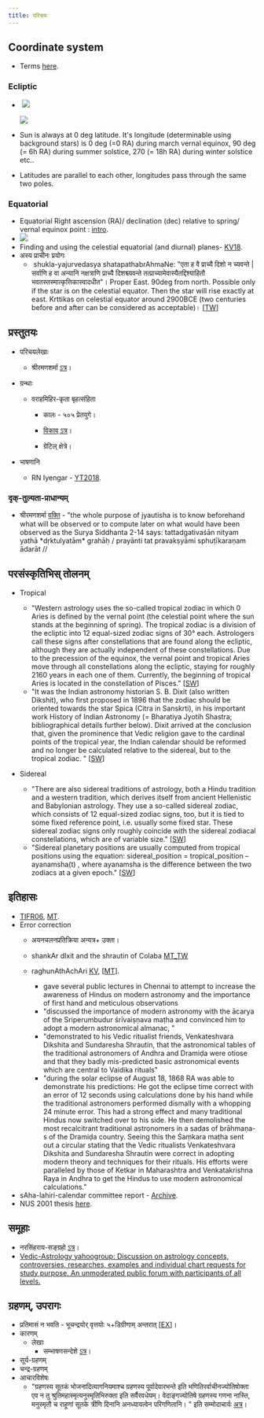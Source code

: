 ```yaml
---
title: परिचयः
---
```


## Coordinate system
- Terms [here](http://www.physics.csbsju.edu/astro/terms.html).

### Ecliptic 
-  [![](https://i.imgur.com/Xd8pu1L.png)](https://i.imgur.com/Xd8pu1L.png)

    [![](https://i.imgur.com/JA7Mjcv.png)](https://i.imgur.com/JA7Mjcv.png)

- Sun is always at 0 deg latitude. It's longitude (determinable using background stars) is 0 deg (=0 RA) during march vernal equinox, 90 deg (= 6h RA) during summer solstice, 270 (= 18h RA) during winter solstice etc..
- Latitudes are parallel to each other, longitudes pass through the same two poles.

### Equatorial
- Equatorial Right ascension (RA)/ declination (dec) relative to spring/ vernal equinox point : [intro](https://lco.global/spacebook/equatorial-coordinate-system/).
- ![](https://pbs.twimg.com/media/DVuneZ6VMAA-Z2U.jpg)
- Finding and using the celestial equatorial (and diurnal) planes- [KV18](https://kashcidvipashcit.wordpress.com/2018/02/09/solar-plane-of-the-day/).
- अस्य प्राचीनः प्रयोगः
    -  shukla-yajurvedasya shatapathabrAhmaNe: "एता ह वै प्राच्यै दिशो न च्यवन्ते | सर्वाणि ह वा अन्यानि नक्षत्राणि प्राच्यै
        दिशश्च्यवन्ते तत्प्राच्यामेवास्यैतद्दिश्याहितौ भवतस्तस्मात्कृत्तिकास्वादधीत"। Proper East. 90deg from north. Possible only if the star is on the celestial equator. Then the star will rise exactly at east. Krttikas on celestial equator around 2900BCE (two centuries before and after can be considered as acceptable)। \[[TW](https://twitter.com/agnimaan/status/984433779967082496)\]

## प्रस्तुतयः

- परिचयलेखाः
    - श्रीरमणशर्मा [ऽत्र](https://sites.google.com/site/jamadagni/pages/hindu-calendars)।

- ग्रन्थाः
    - वराहमिहिर-कृता बृहत्संहिता
        - कालः \- ५०५ प्रेतयुगे।

        - [विकाव् ऽत्र](https://sa.wikisource.org/wiki/%E0%A4%AC%E0%A5%83%E0%A4%B9%E0%A4%A4%E0%A5%8D%E0%A4%B8%E0%A4%82%E0%A4%B9%E0%A4%BF%E0%A4%A4%E0%A4%BE)।
        - ग्रेटिल् क्षेत्रे।
- भाषणानि
    - RN Iyengar - [YT2018](https://www.youtube.com/watch?v=5R2lXuUMdoo&feature=youtu.be).

### दृक्-तुल्यता-प्राधान्यम्
- श्रीरमणशर्मा [वक्ति](https://groups.yahoo.com/neo/groups/swisseph/conversations/topics/6581) \- "the whole purpose of jyautisha is to know beforehand what will be observed or to compute later on what would have been observed as the Surya Siddhanta 2-14 says: tattadgativaśān nityam yathā \*dṛktulyatām\* grahāḥ / prayānti tat pravakṣyāmi sphuṭīkaraṇam ādarāt //

## परसंस्कृतिभिस् तोलनम्
- Tropical
    - "Western astrology uses the so-called tropical zodiac in which 0 Aries is defined by the vernal point (the celestial point where the sun stands at the beginning of spring). The tropical zodiac is a division of the ecliptic into 12 equal-sized zodiac signs of 30° each. Astrologers call these signs after constellations that are found along the ecliptic, although they are actually independent of these constellations. Due to the precession of the equinox, the vernal point and tropical Aries move through all constellations along the ecliptic, staying for roughly 2160 years in each one of them. Currently, the beginning of tropical Aries is located in the constellation of Pisces." \[[SW](http://www.astro.com/swisseph/swisseph.htm#_Toc465773505)\]
    - "It was the Indian astronomy historian S. B. Dixit (also written Dikshit), who first proposed in 1896 that the zodiac should be oriented towards the star Spica (Citra in Sanskrti), in his important work History of Indian Astronomy (= Bharatiya Jyotih Shastra; bibliographical details further below). Dixit arrived at the conclusion that, given the prominence that Vedic religion gave to the cardinal points of the tropical year, the Indian calendar should be reformed and no longer be calculated relative to the sidereal, but to the tropical zodiac. " \[[SW](http://www.astro.com/swisseph/swisseph.htm#_Toc502931328)\]

- Sidereal
    - "There are also sidereal traditions of astrology, both a Hindu tradition and a western tradition, which derives itself from ancient Hellenistic and Babylonian astrology. They use a so-called sidereal zodiac, which consists of 12 equal-sized zodiac signs, too, but it is tied to some fixed reference point, i.e. usually some fixed star. These sidereal zodiac signs only roughly coincide with the sidereal zodiacal constellations, which are of variable size." \[[SW](http://www.astro.com/swisseph/swisseph.htm#_Toc465773505)\]
    - "Sidereal planetary positions are usually computed from tropical positions using the equation: sidereal\_position = tropical\_position – ayanamsha(t) , where ayanamsha is the difference between the two zodiacs at a given epoch." \[[SW](http://www.astro.com/swisseph/swisseph.htm#_Toc465773505)\]

## इतिहासः

- [TIFR06](http://www.tifr.res.in/~archaeo/papers/Others/Possible%20period%20of%20the%20design%20of%20Nakshatras.pdf), [MT](https://manasataramgini.wordpress.com/2017/07/01/a-note-on-the-asterisms-forming-the-nak%E1%B9%A3atra-s/).
- Error correction
    - अयनचलनप्रतिक्रिया अन्यत्र\+ उक्ता।

    - shankAr dIxit and the shrautin of Colaba [MT_TW](https://twitter.com/blog_supplement/status/907061604981903360)
    - raghunAthAchAri [KV](https://sites.google.com/site/hinduvichaarah/system/errors/NodeNotFound?suri=wuid://defaultdomain/hinduvichaarah/gx:247136be5d4d5f38), \[[MT](https://manasataramgini.wordpress.com/2015/06/02/remembering-raghunathachari/)\].
        - gave several public lectures in Chennai to attempt to increase the awareness of Hindus on modern astronomy and the importance of first hand and meticulous observations
        - "discussed the importance of modern astronomy with the ācarya of the Sriperumbudur śrīvaiṣṇava maṭha and convinced him to adopt a modern astronomical almanac, "
        - "demonstrated to his Vedic ritualist friends, Venkateshvara Dikshita and Sundaresha Shrautin, that the astronomical tables of the traditional astronomers of Andhra and Dramiḍa were otiose and that they badly mis-predicted basic astronomical events which are central to Vaidika rituals"
        - "during the solar eclipse of August 18, 1868 RA was able to demonstrate his predictions: He got the eclipse time correct with an error of 12 seconds using calculations done by his hand while the traditional astronomers performed dismally with a whopping 24 minute error. This had a strong effect and many traditional Hindus now switched over to his side. He then demolished the most recalcitrant traditional astronomers in a sadas of brāhmaṇa-s of the Dramiḍa country. Seeing this the Śaṃkara maṭha sent out a circular stating that the Vedic ritualists Venkateshvara Dikshita and Sundaresha Shrautin were correct in adopting modern theory and techniques for their rituals. His efforts were paralleled by those of Ketkar in Maharashtra and Venkatakrishna Raya in Andhra to get the Hindus to use modern astronomical calculations."
- sAha-lahiri-calendar committee report - [Archive](https://archive.org/details/HistoryOfCalendarPanchangaCommittee).
- NUS 2001 thesis [here](http://www.math.nus.edu.sg/aslaksen/projects/lcl.pdf).

## समूहाः

- नरसिंहराय-सङ्ग्रहो [ऽत्र](http://www.vedicastrologer.org/groups.htm)।
- [Vedic-Astrology yahoogroup: Discussion on astrology concepts, controversies, researches, examples and individual chart requests for study purpose. An unmoderated public forum with participants of all levels.](http://groups.yahoo.com/group/vedic-astrology)

## ग्रहणम्, उपरागः

- प्रतिमासं न भवति \- भूचन्द्रयोर् वृत्तयोः ५+डिग्रीणाम् अन्तरात् \[[EX](https://www.exploratorium.edu/eclipse/video/why-dont-we-have-an-eclipse-every-month)\]।
- कारणम्
    - लेखाः
        - सम्भाषणसन्देशे [ऽत्र](http://sambhashanasandesha.in/php/bookreader/templates/book.php?volume=019&month=04&year=2014&pagenum=0017#page/18/mode/1up)।
- सूर्य-ग्रहणम्
- चन्द्र-ग्रहणम्
- आचारविशेषः
    - "ग्रहणस्य सूतकं भोजनादित्यागनियमाश्च ग्रहणस्य पूर्वादेवारभन्ते इति भणितिरर्वाचीनज्योतिषोक्ता एव न तु श्रुतिमहास्मृत्यनुस्मृतिभिरुक्ता इति सर्वैरवधेयम्। वेदाङ्गज्योतिषे ग्रहणस्य गणना नास्ति, मनुस्मृतौ च राहूणां सूतके त्रीणि दिनानि अनध्यायत्वेन परिगणितानि। " इति सम्मोदाचार्यः [अत्र](https://twitter.com/sammodacharya/status/958527334650466305)।
